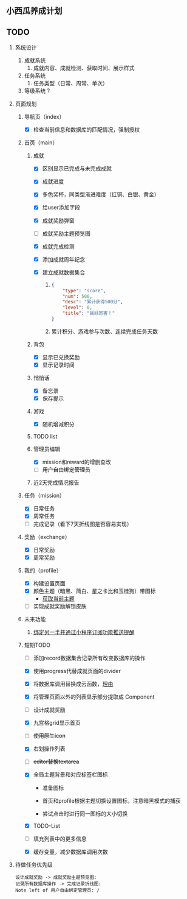 ## 小西瓜养成计划

## TODO

1. 系统设计
   1. 成就系统
      1. 成就内容、成就检测、获取时间、展示样式
   2. 任务系统
      1. 任务类型（日常、周常、单次）
   3. 等级系统？

2. 页面规划
   1. 导航页（index）
      - [x]  检查当前信息和数据库的匹配情况，强制授权

   2. 首页（main）
      1. 成就
         - [x] 区别显示已完成与未完成成就

         - [x] 成就进度

         - [x] 多色奖杯，同类型渐进难度（红铜、白银、黄金）

         - [x] 给user添加字段

         - [x] 成就奖励弹窗

         - [ ] 成就奖励主题预览图
         
         - [x] 成就完成检测
         
         - [x] 添加成就周年纪念
         
         - [x] 建立成就数据集合
           1. ```json
              {
                  "type": "score",
                  "num": 500,
                  "desc": "累计获得500分",
                  "level": 0,
                  "title": "我好厉害！"
              }
              ```
           
           1. 累计积分、游戏参与次数、连续完成任务天数
         
      2. 背包
         - [x]  显示已兑换奖励
         - [x]  显示记录时间
      
      3. 悄悄话
         - [x] 备忘录
         - [x] 保存提示
      
      4. 游戏
         - [x] 随机增减积分

      5. TODO list

      6. 管理员编辑
      
         - [x] mission和reward的增删查改
         - [ ] ~~用户自由绑定管理员~~

      7. 近2天完成情况报告
      
   3. 任务（mission）
      - [x]  日常任务
      - [x]  周常任务
      - [ ]  完成记录（看下7天折线图是否容易实现）

   4. 奖励（exchange）
      - [x]  日常奖励
      - [x]  周常奖励

   5. 我的（profile）
      
      - [x] 构建设置页面
      - [x] 颜色主题（暗黑、简白、星之卡比和玉桂狗）带图标
        - [获取当前主题](https://developers.weixin.qq.com/miniprogram/dev/api/base/system/wx.getSystemInfoSync.html)
      - [ ] 实现成就奖励解锁皮肤
      
   6. 未来功能
      1. [绑定另一半并通过小程序订阅功能推送提醒](https://www.zhihu.com/question/52719661)
   
   7. 短期TODO
   
      - [ ] 添加record数据集合记录所有改变数据库的操作
      - [x] 使用progress代替成就页面的divider
      - [x] 将数据库调用替换成云函数，[理由](https://developers.weixin.qq.com/community/develop/doc/00008603b683680f5d4caf69355c00)
      - [x] 将管理页面以外的列表显示部分提取成 Component
      - [ ] 设计成就奖励
      - [x] 九宫格grid显示首页
      - [ ] ~~使用原生icon~~
      - [x] 右划操作列表
      - [ ] ~~editor替换textarea~~
      - [x] 全局主题背景和对应标签栏图标
      
        - 准备图标
      
        - 首页和profile根据主题切换设置图标，注意暗黑模式的捕获
        - 尝试点击时进行同一图标的大小切换
      - [x] TODO-List
      - [ ] 填充列表中的更多信息
      - [x] 缓存变量，减少数据库调用次数
   
3. 待做任务优先级

   ```sequence
   设计成就奖励 -> 成就奖励主题预览图:
   记录所有数据库操作 -> 完成记录折线图: 
   Note left of 用户自由绑定管理员: /
   ```
